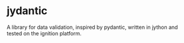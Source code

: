 # jydantic
A library for data validation, inspired by pydantic, written in jython and tested on the ignition platform.
